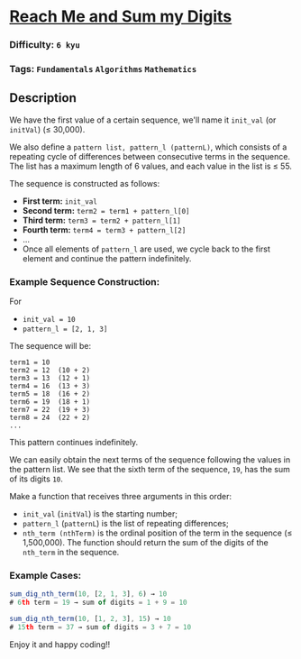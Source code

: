 # [Reach Me and Sum my Digits](https://www.codewars.com/kata/55ffb44050558fdb200000a4)

### Difficulty: `6 kyu`

### Tags: `Fundamentals` `Algorithms` `Mathematics`

## Description

We have the first value of a certain sequence, we'll name it `init_val` (or `initVal`) (≤ 30,000).

We also define a `pattern list, pattern_l (patternL)`, which consists of a repeating cycle of differences between consecutive terms in the sequence. The list has a maximum length of 6 values, and each value in the list is ≤ 55.

The sequence is constructed as follows:

- **First term:** `init_val`
- **Second term:** `term2 = term1 + pattern_l[0]`
- **Third term:** `term3 = term2 + pattern_l[1]`
- **Fourth term:** `term4 = term3 + pattern_l[2]`
- …
- Once all elements of `pattern_l` are used, we cycle back to the first element and continue the pattern indefinitely.

### Example Sequence Construction:
For
- `init_val = 10`
- `pattern_l = [2, 1, 3]`

The sequence will be:

```
term1 = 10  
term2 = 12  (10 + 2)  
term3 = 13  (12 + 1)  
term4 = 16  (13 + 3)  
term5 = 18  (16 + 2)  
term6 = 19  (18 + 1)  
term7 = 22  (19 + 3)  
term8 = 24  (22 + 2)  
...
```

This pattern continues indefinitely.

We can easily obtain the next terms of the sequence following the values in the pattern list. We see that the sixth term of the sequence, `19`, has the sum of its digits `10`.

Make a function that receives three arguments in this order:
- `init_val` (`initVal`) is the starting number;
- `pattern_l` (`patternL`) is the list of repeating differences;
- `nth_term (nthTerm)` is the ordinal position of the term in the sequence (≤ 1,500,000).
The function should return the sum of the digits of the `nth_term` in the sequence.

### Example Cases:

```js
sum_dig_nth_term(10, [2, 1, 3], 6) → 10  
# 6th term = 19 → sum of digits = 1 + 9 = 10  

sum_dig_nth_term(10, [1, 2, 3], 15) → 10  
# 15th term = 37 → sum of digits = 3 + 7 = 10  
```

Enjoy it and happy coding!!